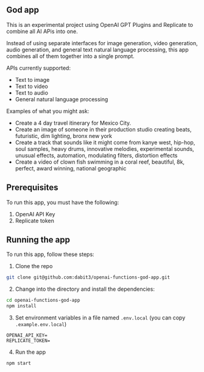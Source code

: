 ## God app

This is an experimental project using OpenAI GPT Plugins and Replicate to combine all AI APis into one.

Instead of using separate interfaces for image generation, video generation, audio generation, and general text natural language processing, this app combines all of them together into a single prompt.

APIs currently supported:
- Text to image
- Text to video
- Text to audio
- General natural language processing

Examples of what you might ask:

- Create a 4 day travel itinerary for Mexico City.
- Create an image of someone in their production studio creating beats, futuristic, dim lighting, bronx new york
- Create a track that sounds like it might come from kanye west, hip-hop, soul samples, heavy drums, innovative melodies, experimental sounds, unusual effects, automation, modulating filters, distortion effects
- Create a video of clown fish swimming in a coral reef, beautiful, 8k, perfect, award winning, national geographic

## Prerequisites

To run this app, you must have the following:

1. OpenAI API Key
2. Replicate token

## Running the app

To run this app, follow these steps:

1. Clone the repo

```sh
git clone git@github.com:dabit3/openai-functions-god-app.git
```

2. Change into the directory and install the dependencies:

```sh
cd openai-functions-god-app
npm install
```

3. Set environment variables in a file named `.env.local` (you can copy `.example.env.local`)

```
OPENAI_API_KEY=
REPLICATE_TOKEN=
```

4. Run the app

```sh
npm start
```